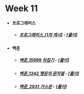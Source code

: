 # Week 11

- #### 프로그래머스

  - ##### [프로그래머스_[1차 캐시]](https://programmers.co.kr/learn/courses/30/lessons/17680?language=cpp) - [[풀이](https://github.com/catch4/Song/blob/master/week11/cache.cpp)]
  
- #### 백준

  - ##### [백준_15999 뒤집기](https://www.acmicpc.net/problem/15999) - [[풀이](https://github.com/catch4/Song/blob/master/week11/15999_reverse.cpp)]
  
  - ##### [백준_1342 행운의 문자열](https://www.acmicpc.net/problem/1342) - [[풀이](https://github.com/catch4/Song/blob/master/week11/1342_lucky_string.cpp)]
  
  - ##### [백준_2931 가스관](https://www.acmicpc.net/problem/2931) - [[풀이](https://github.com/catch4/Song/blob/master/week11/2931_pipeline.cpp)]